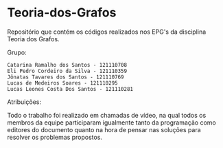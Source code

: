 # Teoria-dos-Grafos
Repositório que contém os códigos realizados nos EPG's da disciplina Teoria dos Grafos.

Grupo:

    Catarina Ramalho dos Santos - 121110708
    Eli Pedro Cordeiro da Silva - 121110359
    Jônatas Tavares dos Santos - 121110769
    Lucas de Medeiros Soares - 121110295
    Lucas Leones Costa Dos Santos - 121110281

Atribuições:

Todo o trabalho foi realizado em chamadas de vídeo, na qual todos os membros da equipe participaram igualmente tanto da programação como editores do documento quanto na hora de pensar nas soluções para resolver os problemas propostos.
